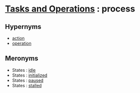 # [Tasks and Operations][1] : process

## Hypernyms

  - [action](action.md)
  - [operation](operation.md)

## Meronyms

  - States : [idle](../../States/idle.md)
  - States : [initialized](../../States/initialized.md)
  - States : [paused](../../States/paused.md)
  - States : [stalled](../../States/stalled.md)

[1]: README.md

